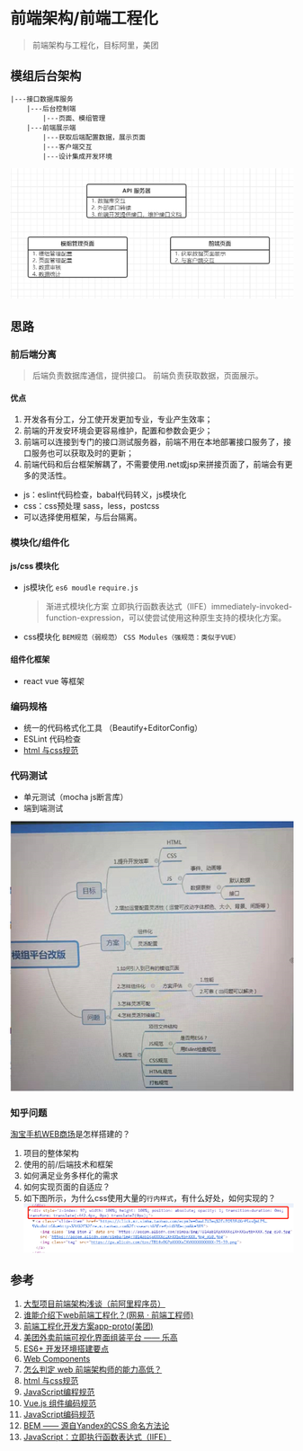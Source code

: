 # 前端架构/前端工程化
> 前端架构与工程化，目标阿里，美团


## 模组后台架构
```
|---接口数据库服务
    |---后台控制端
        |---页面、模组管理
    |---前端展示端
        |---获取后端配置数据，展示页面
        |---客户端交互
        |---设计集成开发环境
```
![img](./assets/jg.png)
## 思路
### 前后端分离
> 后端负责数据库通信，提供接口。
> 前端负责获取数据，页面展示。

#### 优点
1. 开发各有分工，分工使开发更加专业，专业产生效率；
2. 前端的开发安环境会更容易维护，配置和参数会更少；
3. 前端可以连接到专门的接口测试服务器，前端不用在本地部署接口服务了，接口服务也可以获取及时的更新；
4. 前端代码和后台框架解耦了，不需要使用.net或jsp来拼接页面了，前端会有更多的灵活性。
- js：eslint代码检查，babal代码转义，js模块化
- css：css预处理 sass，less，postcss
- 可以选择使用框架，与后台隔离。 

### 模块化/组件化
#### js/css 模块化
- js模块化 `es6 moudle` `require.js`
  >渐进式模块化方案 立即执行函数表达式（IIFE）immediately-invoked-function-expression，可以使尝试使用这种原生支持的模块化方案。
- css模块化 `BEM规范（弱规范）` `CSS Modules（强规范：类似于VUE）`  
#### 组件化框架
- react vue 等框架


### 编码规格
- 统一的代码格式化工具 （Beautify+EditorConfig）
- ESLint 代码检查
- [html 与css规范](https://codeguide.bootcss.com/)



### 代码测试
- 单元测试（mocha js断言库）
- 端到端测试

![img](./assets/jg01.png)

### 知乎问题
[淘宝手机WEB商场](https://h5.m.taobao.com/?sprefer=sypc00#index)是怎样搭建的？
1. 项目的整体架构
2. 使用的前/后端技术和框架
3. 如何满足业务多样化的需求
4. 如何实现页面的自适应？
5. 如下图所示，为什么css使用大量的`行内样式`，有什么好处，如何实现的？
![img](./assets/tbcss.png)

## 参考
1. [大型项目前端架构浅谈（前阿里程序员）](https://zhuanlan.zhihu.com/p/67034025)
2. [谁能介绍下web前端工程化？(网易 · 前端工程师)](https://www.zhihu.com/question/24558375/answer/139920107)
3. [前端工程化开发方案app-proto(美团)](https://tech.meituan.com/2017/01/05/tech-salon-13-app-proto.html)
4. [美团外卖前端可视化界面组装平台 —— 乐高](https://zhuanlan.zhihu.com/p/27288444)
5. [ES6+ 开发环境搭建要点](http://eux.baidu.com/blog/fe/ES6+%E7%8E%AF%E5%A2%83%E6%90%AD%E5%BB%BA%E8%A6%81%E7%82%B9)
6. [Web Components](http://javascript.ruanyifeng.com/htmlapi/webcomponents.html)
7. [怎么判定 web 前端架构师的能力高低？](https://www.zhihu.com/question/26187669/answer/32470493)
8. [html 与css规范](https://codeguide.bootcss.com/)
9. [JavaScript编程规范](https://zhuanlan.zhihu.com/p/58408019)
10. [Vue.js 组件编码规范](https://zhuanlan.zhihu.com/p/25654116)
11. [JavaScript编码规范](https://github.com/ecomfe/spec/blob/master/javascript-style-guide.md#user-content-245-%E6%96%87%E4%BB%B6%E6%B3%A8%E9%87%8A)
12. [BEM —— 源自Yandex的CSS 命名方法论](https://segmentfault.com/a/1190000000391762)
13. [JavaScript：立即执行函数表达式（IIFE）](https://segmentfault.com/a/1190000003985390)


